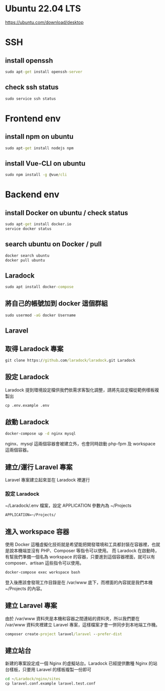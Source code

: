 # Ubuntu 22.04 LTS
https://ubuntu.com/download/desktop

# SSH
## install openssh
```cmd
sudo apt-get install openssh-server
```

## check ssh status
```cmd
sudo service ssh status
```

# Frontend env
## install npm on ubuntu
```cmd
sudo apt-get install nodejs npm
```
## install Vue-CLI on ubuntu
```cmd
sudo npm install -g @vue/cli
```

# Backend env
## install Docker on ubuntu / check status
```cmd
sudo apt-get install docker.io
service docker status
```
## search ubuntu on Docker / pull
```cmd
docker search ubuntu
docker pull ubuntu
```
## Laradock  
```cmd
sudo apt install docker-compose
```
## 將自己的帳號加到 docker 這個群組
```cmd
sudo usermod -aG docker Username
```
## Laravel
## 取得 Laradock 專案
```cmd 
git clone https://github.com/laradock/laradock.git Laradock
```

## 設定 Laradock
Laradock 提到環境設定檔供我們依需求客製化調整，請將先設定檔從範例樣板複製出
```cmd
cp .env.example .env
```

## 啟動 Laradock 
```cmd 
docker-compose up -d nginx mysql
```
nginx、mysql 這兩個容器會被建立外，也會同時啟動 php-fpm 及 workspace 這兩個容器。

## 建立/運行 Laravel 專案
Laravel 專案建立起來並在 Laradock 裡運行
### 設定 Laradock
~/Laradock/.env 檔案，設定 APPLICATION 參數內為 ~/Projects
```cmd
APPLICATION=~/Projects/
```
## 進入 workspace 容器
使用 Docker 這種虛擬化技術就是希望能把開發環境和工具都封裝在容器裡，也就是說本機端並沒有 PHP、Composer 等指令可以使用。
而 Laradock 在啟動時，有幫我們準備一個名為 workspace 的容器，只要進到這個容器裡面，就可以有 composer、artisan 這些指令可以使用。
```cmd
docker-compose exec workspace bash
```
登入後應該會發現工作目錄是在 /var/www 底下，而裡面的內容就是我們本機 ~/Projects 的內容。

## 建立 Laravel 專案
由於 /var/www 資料夾是本機和容器之間連結的資料夾，所以我們要在 /var/www 資料夾裡建立 Laravel 專案，這樣檔案才會一併同步到本地端工作機。

```cmd
composer create-project laravel/laravel --prefer-dist
```

## 建立站台
新建的專案設定成一個 Nginx 的虛擬站台。Laradock 已經提供數種 Nginx 的站台樣板，只要用 Laravel 的樣板複製一份即可
```cmd
cd ~/Laradock/nginx/sites
cp laravel.conf.example laravel.test.conf
```








